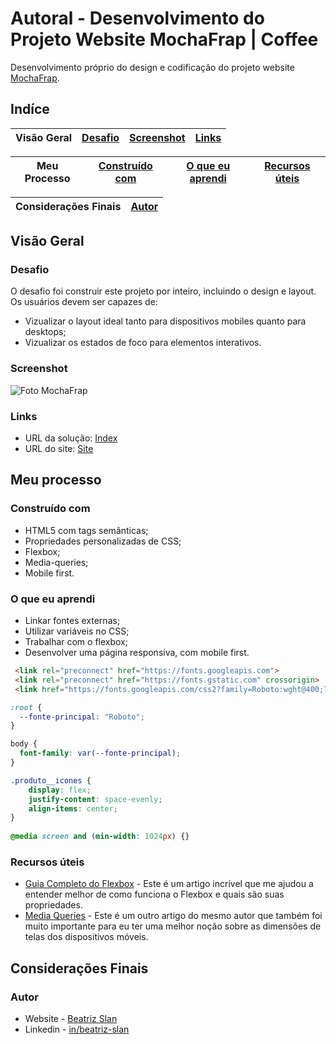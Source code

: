 # Autoral - Desenvolvimento do Projeto Website MochaFrap | Coffee

Desenvolvimento próprio do design e codificação do projeto website [MochaFrap](https://beatrizslan.github.io/Projeto-Autoral-Website-MochaFrap/).

## Indíce

Visão Geral | [Desafio](#desafio) | [Screenshot](#screenshot) | [Links](#links)
---|---|---|---

Meu Processo | [Construído com](#construído-com) | [O que eu aprendi](#o-que-eu-aprendi) | [Recursos úteis](#recursos-úteis)
---|---|---|---

Considerações Finais | [Autor](#autor)
---|---

## Visão Geral

### Desafio

O desafio foi construir este projeto por inteiro, incluindo o design e layout. Os usuários devem ser capazes de:

- Vizualizar o layout ideal tanto para dispositivos mobiles quanto para desktops;
- Vizualizar os estados de foco para elementos interativos. 

### Screenshot

![Foto MochaFrap](https://user-images.githubusercontent.com/105252003/178911630-a1dd8f42-f372-4b9b-b673-056d0ee25364.jpg)

### Links

- URL da solução: [Index](https://github.com/beatrizslan/Projeto-Website-Coffee/blob/main/docs/index.html)
- URL do site: [Site](https://beatrizslan.github.io/Projeto-Autoral-Website-MochaFrap/)

## Meu processo

### Construído com

- HTML5 com tags semânticas;
- Propriedades personalizadas de CSS;
- Flexbox;
- Media-queries;
- Mobile first.

### O que eu aprendi

- Linkar fontes externas;
- Utilizar variáveis no CSS;
- Trabalhar com o flexbox;
- Desenvolver uma página responsiva, com mobile first.

```HTML
 <link rel="preconnect" href="https://fonts.googleapis.com">
 <link rel="preconnect" href="https://fonts.gstatic.com" crossorigin>
 <link href="https://fonts.googleapis.com/css2?family=Roboto:wght@400;700&display=swap" rel="stylesheet">
```

```CSS
:root {
  --fonte-principal: "Roboto";
}

body {
  font-family: var(--fonte-principal);
}

.produto__icones {
    display: flex;
    justify-content: space-evenly;
    align-items: center;
}
  
@media screen and (min-width: 1024px) {}
```

### Recursos úteis

- [Guia Completo do Flexbox](https://css-tricks.com/snippets/css/a-guide-to-flexbox/) - Este é um artigo incrível que me ajudou a entender melhor de como funciona o Flexbox e quais são suas propriedades. 
- [Media Queries](https://css-tricks.com/snippets/css/media-queries-for-standard-devices/) - Este é um outro artigo do mesmo autor que também foi muito importante para eu ter uma melhor noção sobre as dimensões de telas dos dispositivos móveis.
  

## Considerações Finais

### Autor

- Website - [Beatriz Slan](https://beatrizslan.github.io/Projeto-Autoral-Website-MochaFrap/)
- Linkedin - [in/beatriz-slan](https://www.linkedin.com/in/beatriz-slan-2324a4173/)
